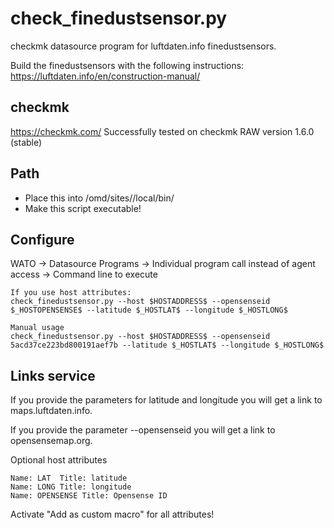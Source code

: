 # check_finedustsensor.py
checkmk datasource program for luftdaten.info finedustsensors.

Build the finedustsensors with the following instructions:
https://luftdaten.info/en/construction-manual/

checkmk
--------
https://checkmk.com/
Successfully tested on checkmk RAW version 1.6.0 (stable)

Path
----
- Place this into /omd/sites/<SITE>/local/bin/
- Make this script executable!

Configure
---------
WATO -> Datasource Programs -> Individual program call instead of agent access -> Command line to execute

```
If you use host attributes:
check_finedustsensor.py --host $HOSTADDRESS$ --opensenseid $_HOSTOPENSENSE$ --latitude $_HOSTLAT$ --longitude $_HOSTLONG$

Manual usage
check_finedustsensor.py --host $HOSTADDRESS$ --opensenseid 5acd37ce223bd800191aef7b --latitude $_HOSTLAT$ --longitude $_HOSTLONG$
```


Links service
-------------
If you provide the parameters for latitude and longitude you will get a link to maps.luftdaten.info.

If you provide the parameter --opensenseid you will get a link to opensensemap.org.

Optional host attributes

```
Name: LAT  Title: latitude
Name: LONG Title: longitude
Name: OPENSENSE Title: Opensense ID
```

Activate "Add as custom macro" for all attributes!

